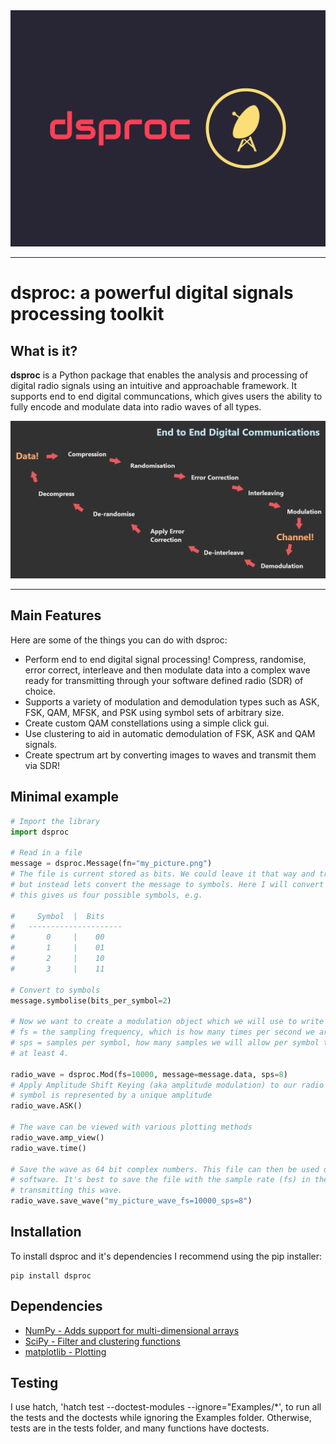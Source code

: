 <picture align="center">
  <img alt="dsproc logo" src="dsproc_logo.png">
</picture>

------------------

# dsproc: a powerful digital signals processing toolkit

## What is it?

**dsproc** is a Python package that enables the analysis and processing of digital radio
signals using an intuitive and approachable framework. It supports end to end digital communcations,
 which gives users the ability to fully encode and modulate data into radio waves of all types.

<picture align="center">
  <img alt="dsproc logo" src="e2e_digital_comms.png">
</picture>

------------------

## Main Features
Here are some of the things you can do with dsproc:
    
- Perform end to end digital signal processing! Compress, randomise, error correct, 
  interleave and then modulate data into a complex wave ready for transmitting through
  your software defined radio (SDR) of choice.
- Supports a variety of modulation and demodulation types such as ASK, FSK, QAM, MFSK,
  and PSK using symbol sets of arbitrary size.
- Create custom QAM constellations using a simple click gui.
- Use clustering to aid in automatic demodulation of FSK, ASK and QAM signals.
- Create spectrum art by converting images to waves and transmit them via SDR!

## Minimal example

```python
# Import the library
import dsproc

# Read in a file
message = dsproc.Message(fn="my_picture.png")
# The file is current stored as bits. We could leave it that way and transmit one bit per symbol,
# but instead lets convert the message to symbols. Here I will convert to symbols using 2 bits per symbol,
# this gives us four possible symbols, e.g.

#     Symbol  |  Bits    
#   ---------------------
#       0     |    00
#       1     |    01
#       2     |    10
#       3     |    11

# Convert to symbols
message.symbolise(bits_per_symbol=2)

# Now we want to create a modulation object which we will use to write our bits to a signal
# fs = the sampling frequency, which is how many times per second we are creating samples for our radio wave
# sps = samples per symbol, how many samples we will allow per symbol transmitted. minimum is 1 but it's best to do
# at least 4.

radio_wave = dsproc.Mod(fs=10000, message=message.data, sps=8)
# Apply Amplitude Shift Keying (aka amplitude modulation) to our radio wave. This encodes the radio wave so each 
# symbol is represented by a unique amplitude
radio_wave.ASK()

# The wave can be viewed with various plotting methods
radio_wave.amp_view()
radio_wave.time()

# Save the wave as 64 bit complex numbers. This file can then be used directly with GNU radio or Software defined radio
# software. It's best to save the file with the sample rate (fs) in the name because you will need this number for 
# transmitting this wave.
radio_wave.save_wave("my_picture_wave_fs=10000_sps=8")
```

## Installation
To install dsproc and it's dependencies I recommend using the pip installer:
```commandline
pip install dsproc
```


## Dependencies
- [NumPy - Adds support for multi-dimensional arrays](https://www.numpy.org)
- [SciPy - Filter and clustering functions](https://scipy.org/)
- [matplotlib - Plotting](https://matplotlib.org/)

## Testing
I use hatch, 'hatch test --doctest-modules --ignore="Examples/*', to run all the tests and the doctests while ignoring
the Examples folder.
Otherwise, tests are in the tests folder, and many functions have doctests.





